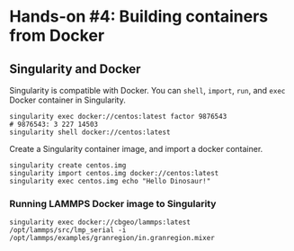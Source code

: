 # Hands-on #4: Building containers from Docker

## Singularity and Docker
Singularity is compatible with Docker. You can `shell`, `import`, `run`, and `exec` Docker container in Singularity. 

```shell
singularity exec docker://centos:latest factor 9876543
# 9876543: 3 227 14503
singularity shell docker://centos:latest
```

Create a Singularity container image, and import a docker container.

```shell
singularity create centos.img
singularity import centos.img docker://centos:latest
singularity exec centos.img echo "Hello Dinosaur!"
```

### Running LAMMPS Docker image to Singularity
```shell
singularity exec docker://cbgeo/lammps:latest /opt/lammps/src/lmp_serial -i /opt/lammps/examples/granregion/in.granregion.mixer
```


